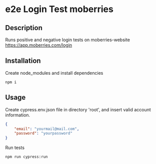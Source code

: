 # e2e Login Test moberries
## Description
Runs positive and negative login tests on moberries-website https://app.moberries.com/login

## Installation
Create node_modules and install dependencies
```
npm i
```

## Usage
Create cypress.env.json file in directory 'root', and insert valid account information.

```json
{
    "email": "yourmail@mail.com",
    "password": "yourpassword"
}
```

Run tests
```
npm run cypress:run
```